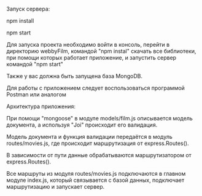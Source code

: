 
Запуск сервера:

npm install

npm start

Для запуска проекта необходимо войти в консоль, 
перейти в директорию webbyFilm, командой "npm instal" скачать все библиотеки, 
при помощи которых работает приложение, и запустить сервер командой "npm start"

Также у вас должна быть запущена база MongoDB.

Для работы с приложением следует воспользоваться программой Postman или аналогом


Архитектура приложения:

При помощи "mongoose" в модуле models/film.js описывается модель документа, 
а используя "Joi" происходит его валидация.

Модель документа и функция валидации передаётся в модуль routes/movies.js, 
где происходит маршрутизация от express.Routes().

В зависимости от пути данные обрабатываются маршрутизатором от express.Routes().

Все маршруты из модуля routes/movies.js подключаются в главном модуле index.js,
который связывается с базой данных, подключает маршрутизацию и запускает сервер.
